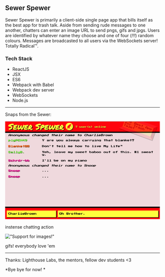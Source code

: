 ## Sewer Spewer

Sewer Spewer is primarily a client-side single page app that bills itself as the best app for trash talk. Aside from sending rude messages to one another, chatters can enter an image URL to send pngs, gifs and jpgs. Users are identified by whatever name they choose and one of four (_!!!_) random colours. Messages are broadcasted to all users via the WebSockets server! Totally Radical™.

### Tech Stack

* ReactJS
* JSX
* ES6
* Webpack with Babel
* Webpack dev server
* WebSockets
* Node.js


---
Snaps from the Sewer:

!["Chat with many friends!"](./build/chatting.png)

instense chatting action


!["Support for images!"](./build/gifSupport.gif)

gifs! everybody love 'em

---
Thanks:
Lighthouse Labs, the mentors, fellow dev students <3

*Bye bye for now! *
